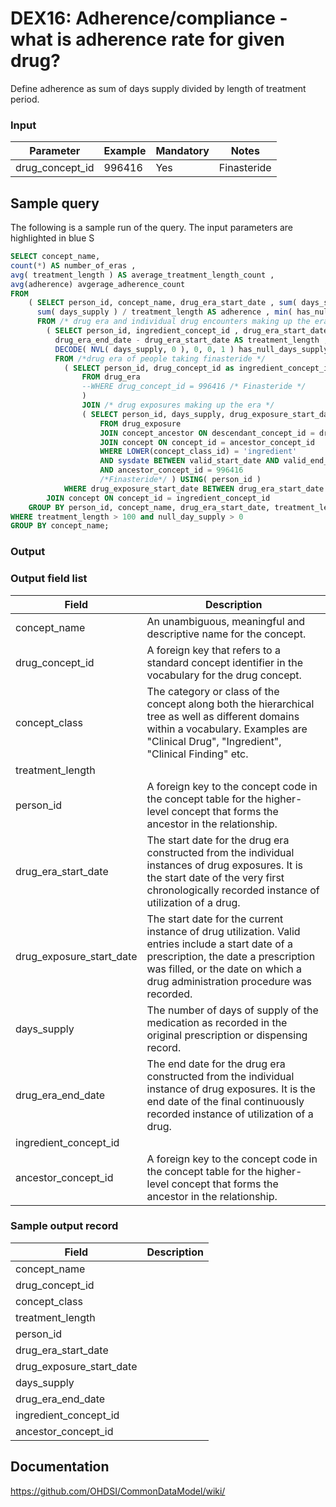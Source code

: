# DEX16: Adherence/compliance - what is adherence rate for given drug?

Define adherence as sum of days supply divided by length of treatment period.

### Input

|  Parameter |  Example |  Mandatory |  Notes | 
| --- | --- | --- | --- | 
| drug_concept_id | 996416 | Yes | Finasteride | 

## Sample query
The following is a sample run of the query. The input parameters are highlighted in  blue  S

```sql
SELECT concept_name, 
count(*) AS number_of_eras , 
avg( treatment_length ) AS average_treatment_length_count , 
avg(adherence) avgerage_adherence_count 
FROM
    ( SELECT person_id, concept_name, drug_era_start_date , sum( days_supply ), treatment_length , 
      sum( days_supply ) / treatment_length AS adherence , min( has_null_days_supply ) AS null_day_supply 
      FROM /* drug era and individual drug encounters making up the era */ 
        ( SELECT person_id, ingredient_concept_id , drug_era_start_date, drug_era_end_date , 
          drug_era_end_date - drug_era_start_date AS treatment_length , drug_exposure_start_date , days_supply , 
          DECODE( NVL( days_supply, 0 ), 0, 0, 1 ) has_null_days_supply 
          FROM /*drug era of people taking finasteride */ 
            ( SELECT person_id, drug_concept_id as ingredient_concept_id , drug_era_start_date, drug_era_end_date 
                FROM drug_era 
                --WHERE drug_concept_id = 996416 /* Finasteride */ 
                ) 
                JOIN /* drug exposures making up the era */ 
                ( SELECT person_id, days_supply, drug_exposure_start_date 
                    FROM drug_exposure 
                    JOIN concept_ancestor ON descendant_concept_id = drug_concept_id 
                    JOIN concept ON concept_id = ancestor_concept_id 
                    WHERE LOWER(concept_class_id) = 'ingredient' 
                    AND sysdate BETWEEN valid_start_date AND valid_end_date 
                    AND ancestor_concept_id = 996416 
                    /*Finasteride*/ ) USING( person_id ) 
            WHERE drug_exposure_start_date BETWEEN drug_era_start_date AND drug_era_end_date ) 
        JOIN concept ON concept_id = ingredient_concept_id 
    GROUP BY person_id, concept_name, drug_era_start_date, treatment_length ) 
WHERE treatment_length > 100 and null_day_supply > 0 
GROUP BY concept_name;
```

### Output


### Output field list

|  Field |  Description |
| --- | --- | 
| concept_name | An unambiguous, meaningful and descriptive name for the concept. |
| drug_concept_id | A foreign key that refers to a standard concept identifier in the vocabulary for the drug concept. |
| concept_class | The category or class of the concept along both the hierarchical tree as well as different domains within a vocabulary. Examples are "Clinical Drug", "Ingredient", "Clinical Finding" etc. |
| treatment_length |   |
| person_id | A foreign key to the concept code in the concept table for the higher-level concept that forms the ancestor in the relationship. |
| drug_era_start_date | The start date for the drug era constructed from the individual instances of drug exposures. It is the start date of the very first chronologically recorded instance of utilization of a drug. |
| drug_exposure_start_date | The start date for the current instance of drug utilization. Valid entries include a start date of a prescription, the date a prescription was filled, or the date on which a drug administration procedure was recorded. |
| days_supply | The number of days of supply of the medication as recorded in the original prescription or dispensing record. |
| drug_era_end_date | The end date for the drug era constructed from the individual instance of drug exposures. It is the end date of the final continuously recorded instance of utilization of a drug. |
| ingredient_concept_id |   |
| ancestor_concept_id | A foreign key to the concept code in the concept table for the higher-level concept that forms the ancestor in the relationship. |


### Sample output record

|  Field |  Description |
| --- | --- | 
| concept_name |   |
| drug_concept_id |   |
| concept_class |   |
| treatment_length |   |
| person_id |   |
| drug_era_start_date |   |
| drug_exposure_start_date |   |
| days_supply |   |
| drug_era_end_date |   |
| ingredient_concept_id |   |
| ancestor_concept_id |   |

## Documentation
https://github.com/OHDSI/CommonDataModel/wiki/
